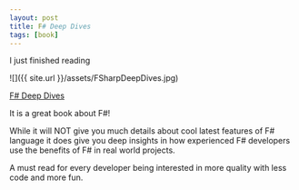 ```yaml
---
layout: post
title: F# Deep Dives
tags: [book]
---
```


I just finished reading

![]({{ site.url }}/assets/FSharpDeepDives.jpg)

[F# Deep Dives](https://www.amazon.com/F-Deep-Dives-Tomas-Petricek/dp/1617291323/ref=sr_1_1?ie=UTF8&qid=1483706640&sr=8-1&keywords=f%23+deep+dives)

It is a great book about F#!

While it will NOT give you much details about cool latest features of F# language it does give you deep insights in how experienced F# developers
use the benefits of F# in real world projects.

A must read for every developer being interested in more quality with less code and more fun.
